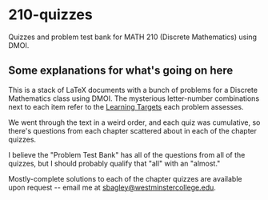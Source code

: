 # 210-quizzes
Quizzes and problem test bank for MATH 210 (Discrete Mathematics) using DMOI.

## Some explanations for what's going on here
This is a stack of LaTeX documents with a bunch of problems for a Discrete Mathematics class using DMOI. The mysterious letter-number combinations next to each item refer to the [Learning Targets](https://docs.google.com/document/d/1iMYS1rcY-GBkqqT7M9b8KD9Uli4x7OotvyP4-Bc15HA/edit?usp=sharing) each problem assesses.

We went through the text in a weird order, and each quiz was cumulative, so there's questions from each chapter scattered about in each of the chapter quizzes.

I believe the "Problem Test Bank" has all of the questions from all of the quizzes, but I should probably qualify that "all" with an "almost." 

Mostly-complete solutions to each of the chapter quizzes are available upon request -- email me at sbagley@westminstercollege.edu.
